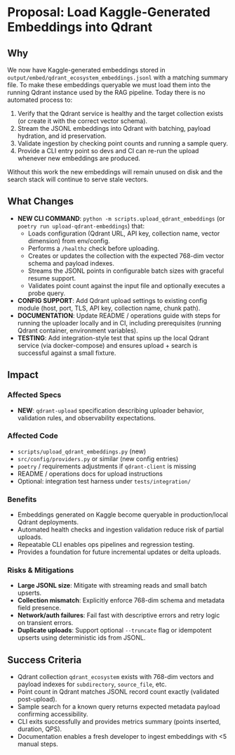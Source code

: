 # Proposal: Load Kaggle-Generated Embeddings into Qdrant

## Why

We now have Kaggle-generated embeddings stored in `output/embed/qdrant_ecosystem_embeddings.jsonl` with a matching summary file. To make these embeddings queryable we must load them into the running Qdrant instance used by the RAG pipeline. Today there is no automated process to:

1. Verify that the Qdrant service is healthy and the target collection exists (or create it with the correct vector schema).
2. Stream the JSONL embeddings into Qdrant with batching, payload hydration, and id preservation.
3. Validate ingestion by checking point counts and running a sample query.
4. Provide a CLI entry point so devs and CI can re-run the upload whenever new embeddings are produced.

Without this work the new embeddings will remain unused on disk and the search stack will continue to serve stale vectors.

## What Changes

- **NEW CLI COMMAND**: `python -m scripts.upload_qdrant_embeddings` (or `poetry run upload-qdrant-embeddings`) that:
  - Loads configuration (Qdrant URL, API key, collection name, vector dimension) from env/config.
  - Performs a `/healthz` check before uploading.
  - Creates or updates the collection with the expected 768-dim vector schema and payload indexes.
  - Streams the JSONL points in configurable batch sizes with graceful resume support.
  - Validates point count against the input file and optionally executes a probe query.
- **CONFIG SUPPORT**: Add Qdrant upload settings to existing config module (host, port, TLS, API key, collection name, chunk path).
- **DOCUMENTATION**: Update README / operations guide with steps for running the uploader locally and in CI, including prerequisites (running Qdrant container, environment variables).
- **TESTING**: Add integration-style test that spins up the local Qdrant service (via docker-compose) and ensures upload + search is successful against a small fixture.

## Impact

### Affected Specs
- **NEW**: `qdrant-upload` specification describing uploader behavior, validation rules, and observability expectations.

### Affected Code
- `scripts/upload_qdrant_embeddings.py` (new)
- `src/config/providers.py` or similar (new config entries)
- `poetry` / requirements adjustments if `qdrant-client` is missing
- README / operations docs for upload instructions
- Optional: integration test harness under `tests/integration/`

### Benefits
- Embeddings generated on Kaggle become queryable in production/local Qdrant deployments.
- Automated health checks and ingestion validation reduce risk of partial uploads.
- Repeatable CLI enables ops pipelines and regression testing.
- Provides a foundation for future incremental updates or delta uploads.

### Risks & Mitigations
- **Large JSONL size**: Mitigate with streaming reads and small batch upserts.
- **Collection mismatch**: Explicitly enforce 768-dim schema and metadata field presence.
- **Network/auth failures**: Fail fast with descriptive errors and retry logic on transient errors.
- **Duplicate uploads**: Support optional `--truncate` flag or idempotent upserts using deterministic ids from JSONL.

## Success Criteria
- Qdrant collection `qdrant_ecosystem` exists with 768-dim vectors and payload indexes for `subdirectory`, `source_file`, etc.
- Point count in Qdrant matches JSONL record count exactly (validated post-upload).
- Sample search for a known query returns expected metadata payload confirming accessibility.
- CLI exits successfully and provides metrics summary (points inserted, duration, QPS).
- Documentation enables a fresh developer to ingest embeddings with <5 manual steps.
